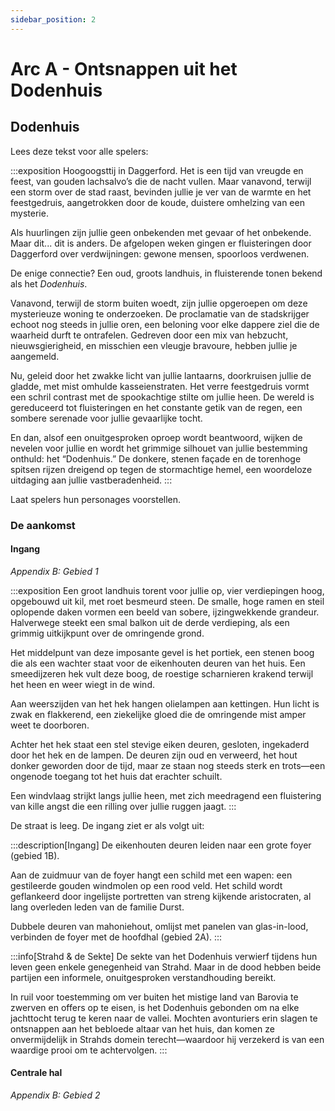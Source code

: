 ```yaml
---
sidebar_position: 2
---
```


# Arc A - Ontsnappen uit het Dodenhuis

## Dodenhuis

Lees deze tekst voor alle spelers:

:::exposition
Hoogoogsttij in Daggerford. Het is een tijd van vreugde en feest, van gouden lachsalvo’s die de nacht vullen. Maar vanavond, terwijl een storm over de stad raast, bevinden jullie je ver van de warmte en het feestgedruis, aangetrokken door de koude, duistere omhelzing van een mysterie.

Als huurlingen zijn jullie geen onbekenden met gevaar of het onbekende. Maar dit... dit is anders. De afgelopen weken gingen er fluisteringen door Daggerford over verdwijningen: gewone mensen, spoorloos verdwenen.

De enige connectie? Een oud, groots landhuis, in fluisterende tonen bekend als het *Dodenhuis*.

Vanavond, terwijl de storm buiten woedt, zijn jullie opgeroepen om deze mysterieuze woning te onderzoeken. De proclamatie van de stadskrijger echoot nog steeds in jullie oren, een beloning voor elke dappere ziel die de waarheid durft te ontrafelen. Gedreven door een mix van hebzucht, nieuwsgierigheid, en misschien een vleugje bravoure, hebben jullie je aangemeld.

Nu, geleid door het zwakke licht van jullie lantaarns, doorkruisen jullie de gladde, met mist omhulde kasseienstraten. Het verre feestgedruis vormt een schril contrast met de spookachtige stilte om jullie heen. De wereld is gereduceerd tot fluisteringen en het constante getik van de regen, een sombere serenade voor jullie gevaarlijke tocht.

En dan, alsof een onuitgesproken oproep wordt beantwoord, wijken de nevelen voor jullie en wordt het grimmige silhouet van jullie bestemming onthuld: het “Dodenhuis.” De donkere, stenen façade en de torenhoge spitsen rijzen dreigend op tegen de stormachtige hemel, een woordeloze uitdaging aan jullie vastberadenheid.
:::

Laat spelers hun personages voorstellen.

### De aankomst

#### Ingang

*Appendix B: Gebied 1*

:::exposition
Een groot landhuis torent voor jullie op, vier verdiepingen hoog, opgebouwd uit kil, met roet besmeurd steen. De smalle, hoge ramen en steil oplopende daken vormen een beeld van sobere, ijzingwekkende grandeur. Halverwege steekt een smal balkon uit de derde verdieping, als een grimmig uitkijkpunt over de omringende grond.  

Het middelpunt van deze imposante gevel is het portiek, een stenen boog die als een wachter staat voor de eikenhouten deuren van het huis. Een smeedijzeren hek vult deze boog, de roestige scharnieren krakend terwijl het heen en weer wiegt in de wind.  

Aan weerszijden van het hek hangen olielampen aan kettingen. Hun licht is zwak en flakkerend, een ziekelijke gloed die de omringende mist amper weet te doorboren.  

Achter het hek staat een stel stevige eiken deuren, gesloten, ingekaderd door het hek en de lampen. De deuren zijn oud en verweerd, het hout donker geworden door de tijd, maar ze staan nog steeds sterk en trots—een ongenode toegang tot het huis dat erachter schuilt.  

Een windvlaag strijkt langs jullie heen, met zich meedragend een fluistering van kille angst die een rilling over jullie ruggen jaagt.
:::

De straat is leeg. De ingang ziet er als volgt uit:

:::description[Ingang]
De eikenhouten deuren leiden naar een grote foyer (gebied 1B).  

Aan de zuidmuur van de foyer hangt een schild met een wapen: een gestileerde gouden windmolen op een rood veld. Het schild wordt geflankeerd door ingelijste portretten van streng kijkende aristocraten, al lang overleden leden van de familie Durst.  

Dubbele deuren van mahoniehout, omlijst met panelen van glas-in-lood, verbinden de foyer met de hoofdhal (gebied 2A).
:::

:::info[Strahd & de Sekte]
De sekte van het Dodenhuis verwierf tijdens hun leven geen enkele genegenheid van Strahd. Maar in de dood hebben beide partijen een informele, onuitgesproken verstandhouding bereikt.

In ruil voor toestemming om ver buiten het mistige land van Barovia te zwerven en offers op te eisen, is het Dodenhuis gebonden om na elke jachttocht terug te keren naar de vallei. Mochten avonturiers erin slagen te ontsnappen aan het bebloede altaar van het huis, dan komen ze onvermijdelijk in Strahds domein terecht—waardoor hij verzekerd is van een waardige prooi om te achtervolgen.
:::

#### Centrale hal

*Appendix B: Gebied 2*
